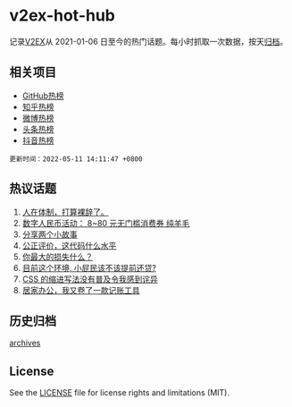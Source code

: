 # v2ex-hot-hub

 记录[V2EX](https://www.v2ex.com/)从 2021-01-06 日至今的热门话题。每小时抓取一次数据，按天[归档](archives)。
 
 ## 相关项目

- [GitHub热榜](https://github.com/lonnyzhang423/github-hot-hub)
- [知乎热榜](https://github.com/lonnyzhang423/zhihu-hot-hub)
- [微博热榜](https://github.com/lonnyzhang423/weibo-hot-hub)
- [头条热榜](https://github.com/lonnyzhang423/toutiao-hot-hub)
- [抖音热榜](https://github.com/lonnyzhang423/douyin-hot-hub)


 `更新时间：2022-05-11 14:11:47 +0800`

## 热议话题

1. [人在体制，打算裸辞了。](https://www.v2ex.com/t/851995)
1. [数字人民币活动： 8~80 元无门槛消费券 纯羊毛](https://www.v2ex.com/t/852061)
1. [分享两个小故事](https://www.v2ex.com/t/852007)
1. [公正评价，这代码什么水平](https://www.v2ex.com/t/852125)
1. [你最大的损失什么？](https://www.v2ex.com/t/852031)
1. [目前这个环境, 小屁民该不该提前还贷?](https://www.v2ex.com/t/852107)
1. [CSS 的缩进写法没有普及令我感到诧异](https://www.v2ex.com/t/852098)
1. [居家办公，我又卷了一款记账工具](https://www.v2ex.com/t/852108)

## 历史归档

[archives](archives)

## License

See the [LICENSE](LICENSE) file for license rights and limitations (MIT).
